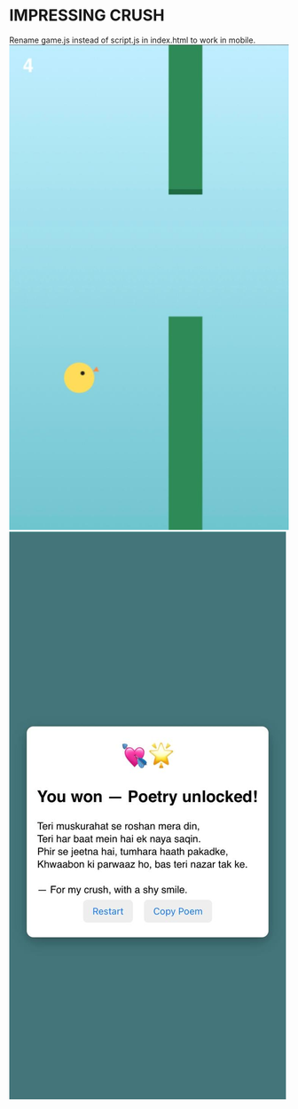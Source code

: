 # IMPRESSING CRUSH
Rename game.js instead of script.js in index.html to work in mobile.
![image](https://github.com/shubh9800/sample/blob/main/image.jpg.jpeg?raw=true)
![image](https://github.com/shubh9800/sample/blob/main/image3.jpeg?raw=true)
